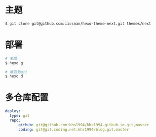 # 主题

```bash
$ git clone git@github.com:iissnan/hexo-theme-next.git themes/next
```

# 部署

```bash
# 生成
$ hexo g

# 推送到git
$ hexo d
```

# 多仓库配置

```yaml
deploy:
  type: git
  repo:
      github: git@github.com:khs1994/khs1994.github.io.git,master
      coding: git@git.coding.net:khs1994/blog.git,master
```
